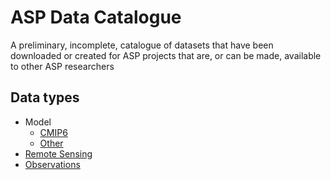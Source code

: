 
# ASP Data Catalogue

A preliminary, incomplete, catalogue of datasets that have been downloaded or created for ASP projects that are, or can be made, available to other ASP researchers

## Data types
 * Model
   * [CMIP6](model-cmip6.md)
   * [Other](model-other.md)
 * [Remote Sensing](remotesensing.md)
 * [Observations](observations.md)

 